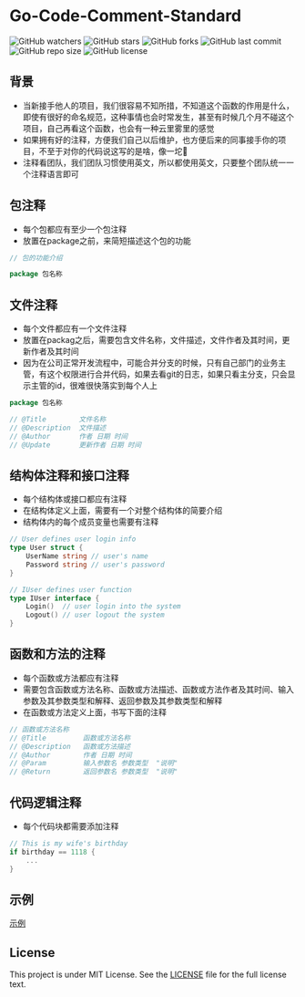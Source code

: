 # Go-Code-Comment-Standard

![GitHub watchers](https://img.shields.io/github/watchers/XdpCs/Go-Code-Comment-Standard?style=social)
![GitHub stars](https://img.shields.io/github/stars/XdpCs/Go-Code-Comment-Standard?style=social)
![GitHub forks](https://img.shields.io/github/forks/XdpCs/Go-Code-Comment-Standard?style=social)
![GitHub last commit](https://img.shields.io/github/last-commit/XdpCs/Go-Code-Comment-Standard?style=flat-square)
![GitHub repo size](https://img.shields.io/github/repo-size/XdpCs/Go-Code-Comment-Standard?style=flat-square)
![GitHub license](https://img.shields.io/github/license/XdpCs/Go-Code-Comment-Standard?style=flat-square)

## 背景

* 当新接手他人的项目，我们很容易不知所措，不知道这个函数的作用是什么，即使有很好的命名规范，这种事情也会时常发生，甚至有时候几个月不碰这个项目，自己再看这个函数，也会有一种云里雾里的感觉
* 如果拥有好的注释，方便我们自己以后维护，也方便后来的同事接手你的项目，不至于对你的代码说这写的是啥，像一坨💩
* 注释看团队，我们团队习惯使用英文，所以都使用英文，只要整个团队统一一个注释语言即可

## 包注释

* 每个包都应有至少一个包注释
* 放置在package之前，来简短描述这个包的功能

```go
// 包的功能介绍

package 包名称
```

## 文件注释

* 每个文件都应有一个文件注释
* 放置在packag之后，需要包含文件名称，文件描述，文件作者及其时间，更新作者及其时间
* 因为在公司正常开发流程中，可能合并分支的时候，只有自己部门的业务主管，有这个权限进行合并代码，如果去看git的日志，如果只看主分支，只会显示主管的id，很难很快落实到每个人上

```go
package 包名称

// @Title        文件名称
// @Description  文件描述
// @Author       作者 日期 时间
// @Update       更新作者 日期 时间
```

## 结构体注释和接口注释

* 每个结构体或接口都应有注释
* 在结构体定义上面，需要有一个对整个结构体的简要介绍
* 结构体内的每个成员变量也需要有注释

```go
// User defines user login info
type User struct {
    UserName string // user's name
    Password string // user's password
}

// IUser defines user function
type IUser interface {
    Login()  // user login into the system
    Logout() // user logout the system
}
```

## 函数和方法的注释

* 每个函数或方法都应有注释
* 需要包含函数或方法名称、函数或方法描述、函数或方法作者及其时间、输入参数及其参数类型和解释、返回参数及其参数类型和解释
* 在函数或方法定义上面，书写下面的注释

```go
// 函数或方法名称
// @Title         函数或方法名称
// @Description   函数或方法描述
// @Author        作者 日期 时间
// @Param         输入参数名 参数类型  "说明"
// @Return        返回参数名 参数类型  "说明"
```

## 代码逻辑注释

* 每个代码块都需要添加注释

```go
// This is my wife's birthday
if birthday == 1118 {
    ...
}
```

## 示例

[示例](./DEMO/main.go)

## License

This project is under MIT License. See the [LICENSE](LICENSE) file for the full license text.
